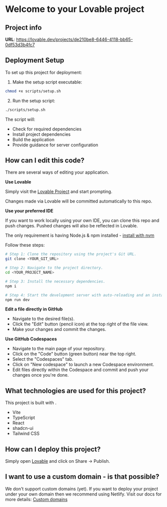 # Welcome to your Lovable project

## Project info

**URL**: https://lovable.dev/projects/de210be8-6446-4118-bb65-0df53d3b4fc7

## Deployment Setup

To set up this project for deployment:

1. Make the setup script executable:
```bash
chmod +x scripts/setup.sh
```

2. Run the setup script:
```bash
./scripts/setup.sh
```

The script will:
- Check for required dependencies
- Install project dependencies
- Build the application
- Provide guidance for server configuration

## How can I edit this code?

There are several ways of editing your application.

**Use Lovable**

Simply visit the [Lovable Project](https://lovable.dev/projects/de210be8-6446-4118-bb65-0df53d3b4fc7) and start prompting.

Changes made via Lovable will be committed automatically to this repo.

**Use your preferred IDE**

If you want to work locally using your own IDE, you can clone this repo and push changes. Pushed changes will also be reflected in Lovable.

The only requirement is having Node.js & npm installed - [install with nvm](https://github.com/nvm-sh/nvm#installing-and-updating)

Follow these steps:

```sh
# Step 1: Clone the repository using the project's Git URL.
git clone <YOUR_GIT_URL>

# Step 2: Navigate to the project directory.
cd <YOUR_PROJECT_NAME>

# Step 3: Install the necessary dependencies.
npm i

# Step 4: Start the development server with auto-reloading and an instant preview.
npm run dev
```

**Edit a file directly in GitHub**

- Navigate to the desired file(s).
- Click the "Edit" button (pencil icon) at the top right of the file view.
- Make your changes and commit the changes.

**Use GitHub Codespaces**

- Navigate to the main page of your repository.
- Click on the "Code" button (green button) near the top right.
- Select the "Codespaces" tab.
- Click on "New codespace" to launch a new Codespace environment.
- Edit files directly within the Codespace and commit and push your changes once you're done.

## What technologies are used for this project?

This project is built with .

- Vite
- TypeScript
- React
- shadcn-ui
- Tailwind CSS

## How can I deploy this project?

Simply open [Lovable](https://lovable.dev/projects/de210be8-6446-4118-bb65-0df53d3b4fc7) and click on Share -> Publish.

## I want to use a custom domain - is that possible?

We don't support custom domains (yet). If you want to deploy your project under your own domain then we recommend using Netlify. Visit our docs for more details: [Custom domains](https://docs.lovable.dev/tips-tricks/custom-domain/)

